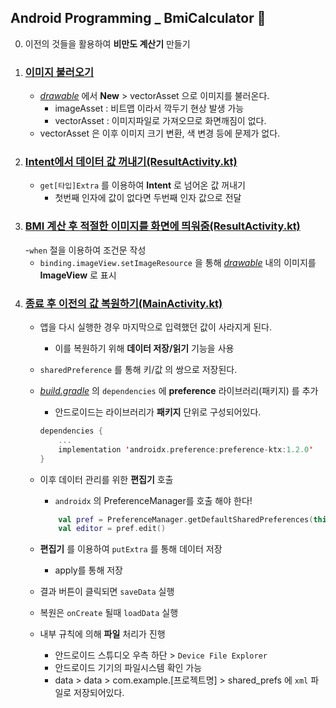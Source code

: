 ## Android Programming _ BmiCalculator 🥃

0. 이전의 것들을 활용하여 **비만도 계산기** 만들기
1. ### [이미지 불러오기](./app/src/main/res/drawable)
    - *[drawable](./app/src/main/res/drawable)* 에서 **New** > vectorAsset 으로 이미지를 불러온다.
        - imageAsset : 비트맵 이라서 깍두기 현상 발생 가능
        - vectorAsset : 이미지파일로 가져오므로 화면깨짐이 없다.
    - vectorAsset 은 이후 이미지 크기 변환, 색 변경 등에 문제가 없다.
2. ### [Intent에서 데이터 값 꺼내기(ResultActivity.kt)](./app/src/main/java/com/example/bmicalculator/ResultActivity.kt)
    - `get[타입]Extra` 를 이용하여 **Intent** 로 넘어온 값 꺼내기
        - 첫번째 인자에 값이 없다면 두번째 인자 값으로 전달
3. ### [BMI 계산 후 적절한 이미지를 화면에 띄워줌(ResultActivity.kt)](./app/src/main/java/com/example/bmicalculator/ResultActivity.kt)
    -`when` 절을 이용하여 조건문 작성
    - `binding.imageView.setImageResource` 을 통해 *[drawable](./app/src/main/res/drawable)* 내의 이미지를 **ImageView** 로 표시
4. ### [종료 후 이전의 값 복원하기(MainActivity.kt)](./app/src/main/java/com/example/bmicalculator/MainActivity.kt)
    - 앱을 다시 실행한 경우 마지막으로 입력했던 값이 사라지게 된다.
        - 이를 복원하기 위해 **데이터 저장/읽기** 기능을 사용
    - `sharedPreference` 를 통해 키/값 의 쌍으로 저장된다.
    - *[build.gradle](./app/build.gradle)* 의 `dependencies` 에 **preference** 라이브러리(패키지) 를 추가
        - 안드로이드는 라이브러리가 **패키지** 단위로 구성되어있다.

        ```kotlin
        dependencies {
            ...
            implementation 'androidx.preference:preference-ktx:1.2.0'
        }
        ```
    - 이후 데이터 관리를 위한 **편집기** 호출
        - `androidx` 의 PreferenceManager를 호출 해야 한다!

        ```kotlin
            val pref = PreferenceManager.getDefaultSharedPreferences(this)
            val editor = pref.edit()
        ```
    - **편집기** 를 이용하여 `putExtra` 를 통해 데이터 저장
        - apply를 통해 저장
    - 결과 버튼이 클릭되면 `saveData` 실행
    - 복원은 `onCreate` 될때 `loadData` 실행
    - 내부 규칙에 의해 **파일** 처리가 진행
        - 안드로이드 스튜디오 우측 하단 > `Device File Explorer`
        - 안드로이드 기기의 파일시스템 확인 가능
        - data > data > com.example.[프로젝트명] > shared_prefs 에 `xml` 파일로 저장되어있다.

        ![]()